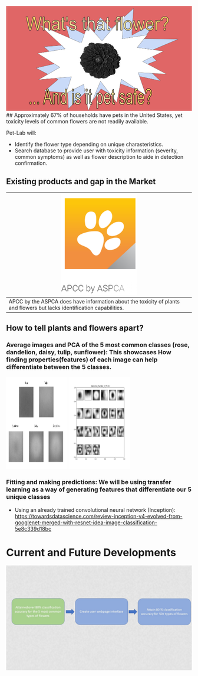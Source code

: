 <img src="Title_1.png" alt="hi" class="inline"/>
## Approximately 67% of households have pets in the United States, yet toxicity levels of common flowers are not readily available. 

Pet-Lab will:
- Identify the flower type depending on unique charasteristics.
- Search database to provide user with toxicity information (severity, common symptoms) as well as flower description to aide in detection confirmation.


## Existing products and gap in the Market

| <img src="apcc.PNG" alt="hi" class="inline"/>        |
| -------------- |
| APCC by the ASPCA does have information about the toxicity of plants and flowers but lacks identification capabilities.   |


## How to tell plants and flowers apart?



### Average images and PCA of the 5 most common classes (rose, dandelion, daisy, tulip, sunflower): This showcases How finding properties(features) of each image can help differentiate between the 5 classes.
      
 <p float="left">
  <img src="Averages.png" width="33%"  height="250"/>
  <img src="dandelion_Eigenstate-1.png" width="33%" height="250"/>
</p>


### Fitting and making predictions: We will be using transfer learning as a way of generating features that differentiate our 5 unique classes

- Using an already trained convolutional neural network (Inception):
https://towardsdatascience.com/review-inception-v4-evolved-from-googlenet-merged-with-resnet-idea-image-classification-5e8c339d18bc


# Current and Future Developments
<img src="Presentation 3.jpg" />


